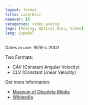 ```yaml
---
layout: format
title: LaserDisc
namevar: []
categories: video analog
tags: [Analog, Optical Disc, Video]
lang: Español
---
```


Dates in use: 1978-c.2002

Two Formats:
- CAV (Constant Angular Velocity)
- CLV (Constant Linear Velocity)

Get more information:
- [Museum of Obsolete Media](https://obsoletemedia.org/laserdisc/)
- [Wikipedia](https://en.wikipedia.org/wiki/LaserDisc)
